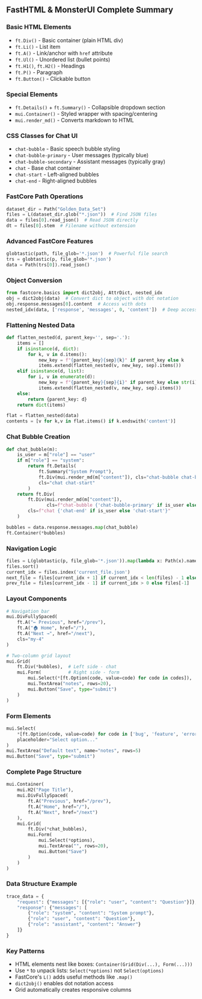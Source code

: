## FastHTML & MonsterUI Complete Summary

### Basic HTML Elements
- `ft.Div()` - Basic container (plain HTML div)
- `ft.Li()` - List item 
- `ft.A()` - Link/anchor with `href` attribute
- `ft.Ul()` - Unordered list (bullet points)
- `ft.H1()`, `ft.H2()` - Headings
- `ft.P()` - Paragraph
- `ft.Button()` - Clickable button

### Special Elements
- `ft.Details()` + `ft.Summary()` - Collapsible dropdown section
- `mui.Container()` - Styled wrapper with spacing/centering
- `mui.render_md()` - Converts markdown to HTML

### CSS Classes for Chat UI
- `chat-bubble` - Basic speech bubble styling
- `chat-bubble-primary` - User messages (typically blue)
- `chat-bubble-secondary` - Assistant messages (typically gray)
- `chat` - Base chat container
- `chat-start` - Left-aligned bubbles
- `chat-end` - Right-aligned bubbles

### FastCore Path Operations
```python
dataset_dir = Path("Golden_Data_Set")
files = L(dataset_dir.glob("*.json"))  # Find JSON files
data = files[0].read_json()  # Read JSON directly
dt = files[0].stem  # Filename without extension
```

### Advanced FastCore Features
```python
globtastic(path, file_glob='*.json')  # Powerful file search
trs = globtastic(p, file_glob='*.json')
data = Path(trs[0]).read_json()
```

### Object Conversion
```python
from fastcore.basics import dict2obj, AttrDict, nested_idx
obj = dict2obj(data)  # Convert dict to object with dot notation
obj.response.messages[0].content  # Access with dots
nested_idx(data, ['response', 'messages', 0, 'content'])  # Deep access
```

### Flattening Nested Data
```python
def flatten_nested(d, parent_key='', sep='.'):
    items = []
    if isinstance(d, dict):
        for k, v in d.items():
            new_key = f"{parent_key}{sep}{k}" if parent_key else k
            items.extend(flatten_nested(v, new_key, sep).items())
    elif isinstance(d, list):
        for i, v in enumerate(d):
            new_key = f"{parent_key}{sep}{i}" if parent_key else str(i)
            items.extend(flatten_nested(v, new_key, sep).items())
    else:
        return {parent_key: d}
    return dict(items)

flat = flatten_nested(data)
contents = [v for k,v in flat.items() if k.endswith('content')]
```

### Chat Bubble Creation
```python
def chat_bubble(m):
    is_user = m["role"] == "user"
    if m["role"] == "system":
        return ft.Details(
            ft.Summary("System Prompt"),
            ft.Div(mui.render_md(m["content"]), cls="chat-bubble chat-bubble-secondary"),
            cls="chat chat-start"
        )
    return ft.Div(
        ft.Div(mui.render_md(m["content"]), 
               cls=f"chat-bubble {'chat-bubble-primary' if is_user else 'chat-bubble-secondary'}"),
        cls=f"chat {'chat-end' if is_user else 'chat-start'}"
    )

bubbles = data.response.messages.map(chat_bubble)
ft.Container(*bubbles)
```

### Navigation Logic
```python
files = L(globtastic(p, file_glob='*.json')).map(lambda x: Path(x).name)
files.sort()
current_idx = files.index('current_file.json')
next_file = files[current_idx + 1] if current_idx < len(files) - 1 else files[0]
prev_file = files[current_idx - 1] if current_idx > 0 else files[-1]
```

### Layout Components
```python
# Navigation bar
mui.DivFullySpaced(
    ft.A("← Previous", href="/prev"),
    ft.A("🏠 Home", href="/"),
    ft.A("Next →", href="/next"),
    cls="my-4"
)

# Two-column grid layout
mui.Grid(
    ft.Div(*bubbles),  # Left side - chat
    mui.Form(          # Right side - form
        mui.Select(*[ft.Option(code, value=code) for code in codes]),
        mui.TextArea("notes", rows=20),
        mui.Button("Save", type="submit")
    )
)
```

### Form Elements
```python
mui.Select(
    *[ft.Option(code, value=code) for code in ['bug', 'feature', 'error']],
    placeholder="Select option..."
)
mui.TextArea("Default text", name="notes", rows=5)
mui.Button("Save", type="submit")
```

### Complete Page Structure
```python
mui.Container(
    mui.H2("Page Title"),
    mui.DivFullySpaced(
        ft.A("Previous", href="/prev"),
        ft.A("Home", href="/"),
        ft.A("Next", href="/next")
    ),
    mui.Grid(
        ft.Div(*chat_bubbles),
        mui.Form(
            mui.Select(*options),
            mui.TextArea("", rows=20),
            mui.Button("Save")
        )
    )
)
```

### Data Structure Example
```python
trace_data = {
    "request": {"messages": [{"role": "user", "content": "Question"}]},
    "response": {"messages": [
        {"role": "system", "content": "System prompt"},
        {"role": "user", "content": "Question"},
        {"role": "assistant", "content": "Answer"}
    ]}
}
```

### Key Patterns
- HTML elements nest like boxes: `Container(Grid(Div(...), Form(...)))`
- Use `*` to unpack lists: `Select(*options)` not `Select(options)`
- FastCore's `L()` adds useful methods like `.map()`
- `dict2obj()` enables dot notation access
- Grid automatically creates responsive columns

